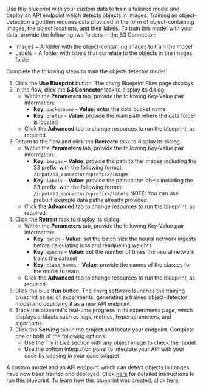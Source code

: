 Use this blueprint with your custom data to train a tailored model and deploy an API endpoint which detects objects in images. Training an object-detection algorithm requires data provided in the form of object-containing images, the object locations, and their labels. To train this model with your data, provide the following two folders in the S3 Connector:
* Images − A folder with the object-containing images to train the model
* Labels − A folder with labels that correlate to the objects in the images folder

Complete the following steps to train the object-detector model:
1. Click the **Use Blueprint** button. The cnvrg Blueprint Flow page displays.
2. In the flow, click the **S3 Connector** task to display its dialog.
   * Within the **Parameters** tab, provide the following Key-Value pair information:
     - **Key**: `bucketname` - **Value**: enter the data bucket name
     - **Key**: `prefix` - **Value**: provide the main path where the data folder is located
   * Click the **Advanced** tab to change resources to run the blueprint, as required.
3. Return to the flow and click the **Recreate** task to display its dialog.
   * Within the **Parameters** tab, provide the following Key-Value pair information:
     - **Key**: `images` – **Value**: provide the path to the images including the S3 prefix, with the following format: `/input/s3_connector/<prefix>/images`
     - **Key**: `labels` – **Value**: provide the path to the labels including the S3 prefix, with the following format: `/input/s3_connector/<prefix>/labels`
   NOTE: You can use prebuilt example data paths already provided.
   * Click the **Advanced** tab to change resources to run the blueprint, as required.
4. Click the **Retrain** task to display its dialog.
   * Within the **Parameters** tab, provide the following Key-Value pair information:
     - **Key**: `batch` – **Value**:  set the batch size the neural network ingests before calculating loss and readjusting weights
     - **Key**: `epochs` – **Value**: set the number of times the neural network trains the dataset
     - **Key**: `class_names` – **Value**: provide the names of the classes for the model to learn
   * Click the **Advanced** tab to change resources to run the blueprint, as required.
4.	Click the blue **Run** button. The cnvrg software launches the training blueprint as set of experiments, generating a trained object-detector model and deploying it as a new API endpoint.
5. Track the blueprint's real-time progress in its experiments page, which displays artifacts such as logs, metrics, hyperparameters, and algorithms.
6. Click the **Serving** tab in the project and locate your endpoint. Complete one or both of the following options:
   * Use the Try it Live section with any object image to check the model.
   * Use the bottom integration panel to integrate your API with your code by copying in your code snippet.
   
A custom model and an API endpoint which can detect objects in images have now been trained and deployed. Click [here](link) for detailed instructions to run this blueprint. To learn how this blueprint was created, click [here](https://github.com/cnvrg/object-detection-blueprint).
